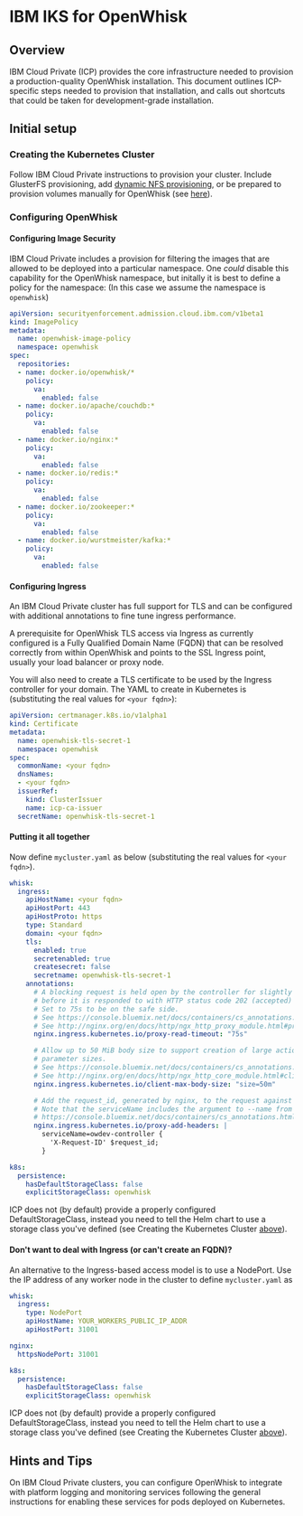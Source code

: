 <!--
#
# Licensed to the Apache Software Foundation (ASF) under one or more
# contributor license agreements.  See the NOTICE file distributed with
# this work for additional information regarding copyright ownership.
# The ASF licenses this file to You under the Apache License, Version 2.0
# (the "License"); you may not use this file except in compliance with
# the License.  You may obtain a copy of the License at
#
#     http://www.apache.org/licenses/LICENSE-2.0
#
# Unless required by applicable law or agreed to in writing, software
# distributed under the License is distributed on an "AS IS" BASIS,
# WITHOUT WARRANTIES OR CONDITIONS OF ANY KIND, either express or implied.
# See the License for the specific language governing permissions and
# limitations under the License.
#
-->

# IBM IKS for OpenWhisk

## Overview

IBM Cloud Private (ICP) provides the core infrastructure needed to provision a
production-quality OpenWhisk installation.  This document outlines
ICP-specific steps needed to provision that installation, and calls out
shortcuts that could be taken for development-grade installation.

## Initial setup

### Creating the Kubernetes Cluster

Follow IBM Cloud Private instructions to provision your cluster.  Include
GlusterFS provisioning, add
[dynamic NFS provisioning](./k8s-nfs-dynamic-storage.md),
or be prepared to provision volumes manually for OpenWhisk
(see [here](./configurationChoices.md#persistence)).

### Configuring OpenWhisk

#### Configuring Image Security

IBM Cloud Private includes a provision for filtering the images that are
allowed to be deployed into a particular namespace.  One _could_ disable this
capability for the OpenWhisk namespace, but initally it is best to define
a policy for the namespace:  (In this case we assume the namespace is
`openwhisk`)

```yaml
apiVersion: securityenforcement.admission.cloud.ibm.com/v1beta1
kind: ImagePolicy
metadata:
  name: openwhisk-image-policy
  namespace: openwhisk
spec:
  repositories:
  - name: docker.io/openwhisk/*
    policy:
      va:
        enabled: false
  - name: docker.io/apache/couchdb:*
    policy:
      va:
        enabled: false
  - name: docker.io/nginx:*
    policy:
      va:
        enabled: false
  - name: docker.io/redis:*
    policy:
      va:
        enabled: false
  - name: docker.io/zookeeper:*
    policy:
      va:
        enabled: false
  - name: docker.io/wurstmeister/kafka:*
    policy:
      va:
        enabled: false
```

#### Configuring Ingress

An IBM Cloud Private cluster has full support for TLS
and can be configured with additional annotations to
fine tune ingress performance.

A prerequisite for OpenWhisk TLS access via Ingress as currently configured
is a Fully Qualified Domain Name (FQDN) that can be resolved correctly from
within OpenWhisk and points to the SSL Ingress point, usually your load
balancer or proxy node.

You will also need to create a TLS certificate to be used by the Ingress
controller for your domain.  The YAML to create in Kubernetes is
(substituting the real values for `<your fqdn>`):

```yaml
apiVersion: certmanager.k8s.io/v1alpha1
kind: Certificate
metadata:
  name: openwhisk-tls-secret-1
  namespace: openwhisk
spec:
  commonName: <your fqdn>
  dnsNames:
  - <your fqdn>
  issuerRef:
    kind: ClusterIssuer
    name: icp-ca-issuer
  secretName: openwhisk-tls-secret-1
```

#### Putting it all together

Now define `mycluster.yaml` as below (substituting the real values for
`<your fqdn>`).

```yaml
whisk:
  ingress:
    apiHostName: <your fqdn>
    apiHostPort: 443
    apiHostProto: https
    type: Standard
    domain: <your fqdn>
    tls:
      enabled: true
      secretenabled: true
      createsecret: false
      secretname: openwhisk-tls-secret-1
    annotations:
      # A blocking request is held open by the controller for slightly more than 60 seconds
      # before it is responded to with HTTP status code 202 (accepted) and closed.
      # Set to 75s to be on the safe side.
      # See https://console.bluemix.net/docs/containers/cs_annotations.html#proxy-connect-timeout
      # See http://nginx.org/en/docs/http/ngx_http_proxy_module.html#proxy_read_timeout
      nginx.ingress.kubernetes.io/proxy-read-timeout: "75s"

      # Allow up to 50 MiB body size to support creation of large actions and large
      # parameter sizes.
      # See https://console.bluemix.net/docs/containers/cs_annotations.html#client-max-body-size
      # See http://nginx.org/en/docs/http/ngx_http_core_module.html#client_max_body_size
      nginx.ingress.kubernetes.io/client-max-body-size: "size=50m"

      # Add the request_id, generated by nginx, to the request against the controllers. This id will be used as tid there.
      # Note that the serviceName includes the argument to --name from the helm deploy command. (owdev in this example)
      # https://console.bluemix.net/docs/containers/cs_annotations.html#proxy-add-headers
      nginx.ingress.kubernetes.io/proxy-add-headers: |
        serviceName=owdev-controller {
          'X-Request-ID' $request_id;
        }

k8s:
  persistence:
    hasDefaultStorageClass: false
    explicitStorageClass: openwhisk
```

ICP does not (by default) provide a properly configured DefaultStorageClass,
instead you need to tell the Helm chart to use a storage class you've
defined (see Creating the Kubernetes Cluster
[above](#creating-the-kubernetes-cluster)).

#### Don't want to deal with Ingress (or can't create an FQDN)?

An alternative to the Ingress-based access model is to
use a NodePort. Use the IP address of any worker node in the cluster to
define `mycluster.yaml` as

```yaml
whisk:
  ingress:
    type: NodePort
    apiHostName: YOUR_WORKERS_PUBLIC_IP_ADDR
    apiHostPort: 31001

nginx:
  httpsNodePort: 31001

k8s:
  persistence:
    hasDefaultStorageClass: false
    explicitStorageClass: openwhisk
```

ICP does not (by default) provide a properly configured DefaultStorageClass,
instead you need to tell the Helm chart to use a storage class you've
defined (see Creating the Kubernetes Cluster
[above](#creating-the-kubernetes-cluster)).

## Hints and Tips

On IBM Cloud Private clusters, you can configure OpenWhisk to integrate
with platform logging and monitoring services following the general
instructions for enabling these services for pods deployed on
Kubernetes.
